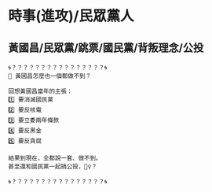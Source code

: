 # 時事(進攻)/民眾黨人

## 黃國昌/民眾黨/跳票/國民黨/背叛理念/公投

```
🌀？？？？？？？？？？？？？？？？🌀
🤔 黃國昌怎麼也一個都做不到？

回想黃國昌當年的主張：
1️⃣ 要消滅國民黨
2️⃣ 要反核電
3️⃣ 要立委兩年條款
4️⃣ 要反黑金
5️⃣ 要反貪腐

結果到現在，全都說一套、做不到。
甚至還和國民黨一起搞公投，🤷‍♀️？

🌀？？？？？？？？？？？？？？？？🌀
```